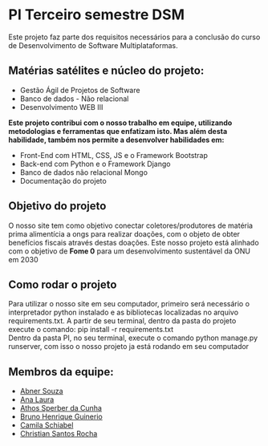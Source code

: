 # PI Terceiro semestre DSM
 
Este projeto faz parte dos requisitos necessários para a conclusão do curso de Desenvolvimento de Software Multiplataformas.
 
## Matérias satélites e núcleo do projeto:
 
- Gestão Ágil de Projetos de Software
- Banco de dados - Não relacional
- Desenvolvimento WEB III
 
**Este projeto contribui com o nosso trabalho em equipe, utilizando metodologias e ferramentas que enfatizam isto. Mas além desta habilidade, também nos permite a desenvolver habilidades em:**
 
- Front-End com HTML, CSS, JS e o Framework Bootstrap
- Back-end com Python e o Framework Django
- Banco de dados não relacional Mongo
- Documentação do projeto
 
 
## Objetivo do projeto
 
O nosso site tem como objetivo conectar coletores/produtores de matéria prima alimentícia a ongs para realizar doações, com o objeto de obter benefícios fiscais através destas doações. Este nosso projeto está alinhado com o objetivo de **Fome 0** para um desenvolvimento sustentável da ONU em 2030

## Como rodar o projeto

Para utilizar o nosso site em seu computador, primeiro será necessário o interpretador python instalado e as bibliotecas localizadas no arquivo requirements.txt. A partir de seu terminal, dentro da pasta do projeto execute o comando: pip install -r requirements.txt<br>
Dentro da pasta PI, no seu terminal, execute o comando python manage.py runserver, com isso o nosso projeto ja está rodando em seu computador

## Membros da equipe:
 
- [Abner Souza](https://github.com/AbnerSouza2)
- [Ana Laura](https://github.com/nalaura97)
- [Athos Sperber da Cunha](https://github.com/AthosSperber)
- [Bruno Henrique Guinerio](https://github.com/bruno87532)
- [Camila Schiabel](http://github.com/produtocamila)
- [Christian Santos Rocha](https://github.com/christiansrocha)